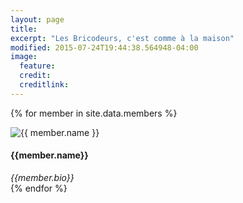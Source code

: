 ```yaml
---
layout: page
title: 
excerpt: "Les Bricodeurs, c'est comme à la maison"
modified: 2015-07-24T19:44:38.564948-04:00
image:
  feature:
  credit:
  creditlink:
---
```



{% for member in site.data.members %} 
<div class="bio">
		<img alt="{{ member.name }}" src="{{ site.url }}/images/{{ member.avatar }}" class="bio-photo">
	<h4>    {{member.name}}</h4>
	<i>{{member.bio}}</i>
</div>
{% endfor %}


